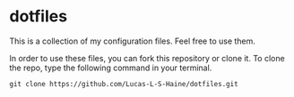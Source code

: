 # dotfiles
This is a collection of my configuration files.
Feel free to use them.

In order to use these files, you can fork this repository or clone it.
To clone the repo, type the following command in your terminal.
```
git clone https://github.com/Lucas-L-S-Haine/dotfiles.git
```
